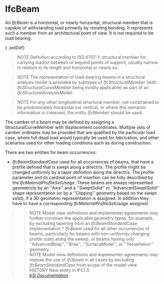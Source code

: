 IfcBeam
=======
An _IfcBeam_ is a horizontal, or nearly horizontal, structural member that is
capable of withstanding load primarily by resisting bending. It represents
such a member from an architectural point of view. It is not required to be
load bearing.  
  
{ .extDef}  
> NOTE  Definition according to ISO 6707-1: structural member for carrying
> load(s) between or beyond points of support, usually narrow in relation to
> its length and horizontal or nearly so.  
  
> NOTE  The representation of load-bearing beams in a structural analysis
> model is provided by subtypes of _IfcStructuralMember_ (with
> _IfcStructuralCurveMember_ being mostly applicable) as part of an
> _IfcStructuralAnalysisModel_.  
  
> NOTE  For any other longitudinal structural member, not constrained to be
> predominately horizontal nor vertical, or where this semantic information is
> irrelevant, the entity _IfcMember_ should be used.  
  
The camber of a beam may be defined by assigning a StructuralCurveMember with
displacement coordinates. Multiple sets of camber ordinates may be provided
that are qualified by the particular load case, where full dead load would
typically be used for fabrication, and other scenarios used for other loading
conditions such as during construction.  
  
There are two entities for beam occurrences:  
  
* _IfcBeamStandardCase_ used for all occurrences of beams, that have a profile defined that is swept along a directrix. The profile might be changed uniformly by a taper definition along the directrix. The profile parameter and its cardinal point of insertion can be fully described by the _IfcMaterialProfileSetUsage_. These beams are always represented geometricly by an ''Axis'' and a ''SweptSolid'' or ''AdvancedSweptSolid'' shape representation (or by a ''Clipping'' geometry based on the swept solid), if a 3D geometric representation is assigned. In addition they have to have a corresponding _IfcMaterialProfileSetUsage_ assigned.   
>> NOTE  Model view definitions and implementer agreements may further
constrain the applicable geometry types, for example, by excluding tapering
from an _IfcBeamStandardCase_ implementation.* _IfcBeam_ used for all other
occurrences of beams, particularly for beams with non-uniformly changing
profile sizes along the sweep, or beams having only ''AdvancedBrep'',
''Brep'', ''SurfaceModel'', or ''Tessellation'' geometry.  
>> NOTE  Model view definitions and implementer agreements may impose the use
of _IfcBeam_ in all cases by excluding _IfcBeamStandardCase_ from scope of the
model view.  
> HISTORY  New entity in IFC1.0  
[ _bSI
Documentation_](https://standards.buildingsmart.org/IFC/DEV/IFC4_2/FINAL/HTML/schema/ifcsharedbldgelements/lexical/ifcbeam.htm)


